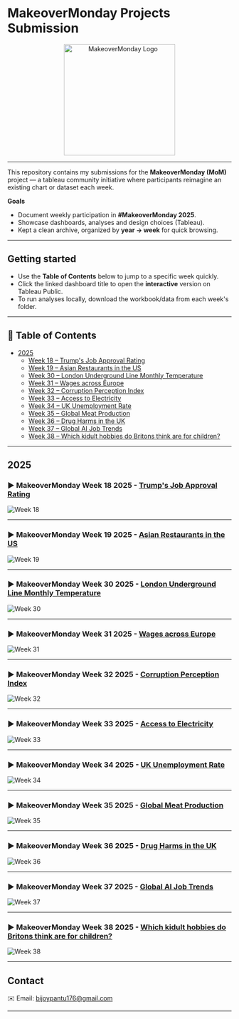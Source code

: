 # MakeoverMonday Projects Submission

<p align="center">
  <a href="https://www.makeovermonday.co.uk/">
    <img src="https://github.com/bijoypantu/Makeover-Monday-Submissions/blob/main/logo.png" alt="MakeoverMonday Logo" width="250"/>
  </a>
</p>

---

This repository contains my submissions for the **MakeoverMonday (MoM)** project — a tableau community initiative where participants reimagine an existing chart or dataset each week.

**Goals**
- Document weekly participation in **#MakeoverMonday 2025**.  
- Showcase dashboards, analyses and design choices (Tableau).  
- Kept a clean archive, organized by **year → week** for quick browsing.

---

## Getting started
- Use the **Table of Contents** below to jump to a specific week quickly.  
- Click the linked dashboard title to open the **interactive** version on Tableau Public.  
- To run analyses locally, download the workbook/data from each week's folder.

---

## 📑 Table of Contents
- [2025](#2025)
  - [Week 18 – Trump's Job Approval Rating](#week-18)
  - [Week 19 – Asian Restaurants in the US](#week-19)
  - [Week 30 – London Underground Line Monthly Temperature](#week-30)
  - [Week 31 – Wages across Europe](#week-31)
  - [Week 32 – Corruption Perception Index](#week-32)
  - [Week 33 – Access to Electricity](#week-33)
  - [Week 34 – UK Unemployment Rate](#week-34)
  - [Week 35 – Global Meat Production](#week-35)
  - [Week 36 – Drug Harms in the UK](#week-36)
  - [Week 37 – Global AI Job Trends](#week-37)
  - [Week 38 – Which kidult hobbies do Britons think are for children?](#week-38)

---

## 2025

<!-- Week 18 -->
<h3 id="week-18">► MakeoverMonday Week 18 2025 - <a href="https://public.tableau.com/app/profile/bijoy.pantu/viz/TrumpApprovalRatingsMakeoverMondayW182025/Dashboard1">Trump's Job Approval Rating</a></h3>

![Week 18](https://github.com/bijoypantu/Makeover-Monday-Submissions/blob/main/2025/Week%2018/Icons%20%26%20Images/Trump%20Approval%20Ratings.png?raw=true)

---

<!-- Week 19 -->
<h3 id="week-19">► MakeoverMonday Week 19 2025 - <a href="https://public.tableau.com/app/profile/bijoy.pantu/viz/AsianRestaurantsintheUSMakeoverMondayW192025/Dashboard1">Asian Restaurants in the US</a></h3>

![Week 19](https://github.com/bijoypantu/Makeover-Monday-Submissions/blob/main/2025/Week%2019/Icons%20%26%20Images/Asian%20Restaurants%20in%20the%20US.png?raw=true)

---

<!-- Week 30 -->
<h3 id="week-30">► MakeoverMonday Week 30 2025 - <a href="https://public.tableau.com/app/profile/bijoy.pantu/viz/LondonUndergroundLineMonthlyTemperaturesMakeoverMondayW302025/Dashboard1">London Underground Line Monthly Temperature</a></h3>

![Week 30](https://github.com/bijoypantu/Makeover-Monday-Submissions/blob/main/2025/Week%2030/Icons%20%26%20Images/London%20Underground%20Temperature.png?raw=true)

---

<!-- Week 31 -->
<h3 id="week-31">► MakeoverMonday Week 31 2025 - <a href="https://public.tableau.com/app/profile/bijoy.pantu/viz/WagesacrossEuropeMakeoverMondayW312025/Dashboard1">Wages across Europe</a></h3>

![Week 31](https://github.com/bijoypantu/Makeover-Monday-Submissions/blob/main/2025/Week%2031/Icons%20%26%20Images/Wages%20across%20Europe.png?raw=true)

---

<!-- Week 32 -->
<h3 id="week-32">► MakeoverMonday Week 32 2025 - <a href="https://public.tableau.com/app/profile/bijoy.pantu/viz/CorruptionPerceptionIndexMakeoverMondayWeek322025/CoruptionPerception">Corruption Perception Index</a></h3>

![Week 32](https://github.com/bijoypantu/Makeover-Monday-Submissions/blob/main/2025/Week%2032/Icons%20%26%20Images/Coruption%20Perception.png?raw=true)

---

<!-- Week 33 -->
<h3 id="week-33">► MakeoverMonday Week 33 2025 - <a href="https://public.tableau.com/app/profile/bijoy.pantu/viz/AccessToElectricityMakeoverMondayWeek332025_17554470490940/Dashboard1">Access to Electricity</a></h3>

![Week 33](https://github.com/bijoypantu/Makeover-Monday-Submissions/blob/main/2025/Week%2033/dashboard%20preview.png?raw=true)

---

<!-- Week 34 -->
<h3 id="week-34">► MakeoverMonday Week 34 2025 - <a href="https://public.tableau.com/app/profile/bijoy.pantu/viz/UnemploymentRateMakeoverMondayWeek342025/Dashboard">UK Unemployment Rate</a></h3>

![Week 34](https://github.com/bijoypantu/Makeover-Monday-Submissions/blob/main/2025/Week%2034/Icons%20%26%20Images/Unemployment%20Rate.png?raw=true)

---

<!-- Week 35 -->
<h3 id="week-35">► MakeoverMonday Week 35 2025 - <a href="https://public.tableau.com/app/profile/bijoy.pantu/viz/GlobalMeatProductionMakeoverMondayWeek352025/Meatproduction">Global Meat Production</a></h3>

![Week 35](https://github.com/bijoypantu/Makeover-Monday-Submissions/blob/main/2025/Week%2035/icons%20%26%20Images/Meatproduction.png)

---

<!-- Week 36 -->
<h3 id="week-36">► MakeoverMonday Week 36 2025 - <a href="https://public.tableau.com/app/profile/bijoy.pantu/viz/DrugHarmsintheUKMakeoverMondayWeek362025/Dashboard1">Drug Harms in the UK</a></h3>

![Week 36](https://github.com/bijoypantu/Makeover-Monday-Submissions/blob/main/2025/Week%2036/Icons%20%26%20Images/Drug%20harm.png)

---

<!-- Week 37 -->
<h3 id="week-37">► MakeoverMonday Week 37 2025 - <a href="https://public.tableau.com/app/profile/bijoy.pantu/viz/GlobalAIJobTrendsMakeoverMondayWeek372025/GlobalAIJobTrend">Global AI Job Trends</a></h3>

![Week 37](https://github.com/bijoypantu/Makeover-Monday-Submissions/blob/main/2025/Week%2037/Icons%20%26%20Images/Global%20AI%20Job%20Trend.png)

---

<!-- Week 38 -->
<h3 id="week-38">► MakeoverMonday Week 38 2025 - <a href="https://public.tableau.com/app/profile/bijoy.pantu/viz/WhichkidulthobbiesdoBritonsthinkareforchildrenMakeoverMondayWeek382025/kidulthobbies">Which kidult hobbies do Britons think are for children?</a></h3>

![Week 38](https://github.com/bijoypantu/Makeover-Monday-Submissions/blob/main/2025/Week%2038/Icons%20%26%20Images/kidult%20hobbies.png)

---

## Contact
✉️ Email: [bijoypantu176@gmail.com](mailto:bijoypantu176@gmail.com)

---
